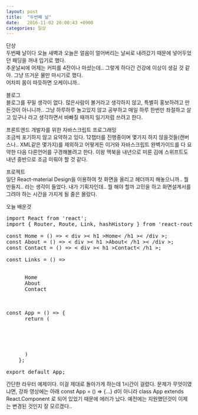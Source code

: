 ```yaml
---
layout: post
title:  "두번째 날"
date:   2016-11-02 20:00:43 +0900
categories: 일상
---
```


단상  
두번째 날이다 오늘 새벽과 오늘은 얼음이 얼어버리는 날씨로 내려갔기 때문에 넣어두었던 패딩을 꺼내 입기로 했다.  
추운날씨에 어제는 커피를 4잔이나 마셨는데.. 그렇게 하다간 건강에 이상이 생길 것 같아. 그냥 뜨거운 물만 마시기로 했다.  
어차피 몸이 따듯하면 오케이니까..

블로그  
블로그를 꾸밀 생각이 없다. 많은사람이 볼거라고 생각하지 않고, 특별히 홍보하려고 만든것이 아니니까.. 그냥 하루하루 놀고있지 않고 공부하고 매일 하루 한번만 좌절하고 살고 있구나 라고 생각하면서 바빠질 때까지 일기저럼 쓰려고 한다.  

프론트엔드 개발자를 위한 자바스크립트 프로그래밍  
조금씩 포기하지 않고 요약하고 있다. 12챕터를 진행중이며 몇가지 하지 않을것들(캔버스나.. XML같은 몇가지)를 제외하고 어떻게든 이거와 자바스크립트 완벽가이드를 다 요약한 다음 다른언어를 구경해볼려고 한다. 이왕 맥북을 내년으로 미룬 김에 스위프트도 내년 중반으로 조금 미뤄야 할 것 같다.

프로젝트  
일단 React-material Design을 이용하여 첫 화면을 올리고 헤더까지 해놓으니까.. 뭘 만들지.. 라는 생각이 들었다. 내가 기획자인데.. 뭘 해야 할까 고민을 하고 화면설계서를 그려야 하는 시간을 가지게 될 줄은 몰랐다.  

오늘 배운것  
<pre>
import React from 'react';
import { Router, Route, Link, hashHistory } from 'react-router';

const Home = () => < div >< h1 >Home< /h1 ><Links />< /div >;
const About = () => < div >< h1 >About< /h1 ><Links />< /div >;
const Contact = () => < div >< h1 >Contact< /h1 ><Links /></div >;

const Links = () =>
    <nav>
      <Link to="/">Home</Link>
      <Link to="about">About</Link>
      <Link to="contact">Contact</Link>
    </nav>

const App = () => {
      return (
        <Router history={ hashHistory }>
          <Route path="/" component={Home}></Route>
          <Route path="/about" component={About}></Route>
          <Route path="/contact" component={Contact}></Route>
        </Router>
      )
    };

export default App;
</pre>
간단한 라우터 예제이다. 이걸 제대로 돌아가게 하는데 1시간이 걸렸다. 문제가 무엇이였냐면, 강좌 영상에는 아래 const App = () => {...} d이 아니라 class App extends React.Component 로 되어 있었기 때문에 에러가 났다. 예전에는 지원했던것이 이제는 변경된 것인지 잘 모르겠다..
